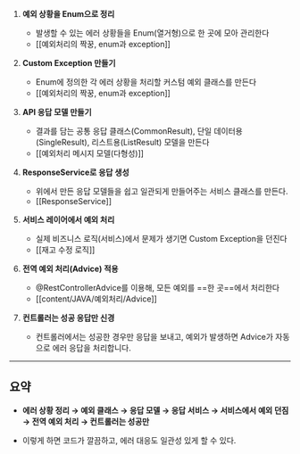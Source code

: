 
1. **예외 상황을 Enum으로 정리**
    - 발생할 수 있는 에러 상황들을 Enum(열거형)으로 한 곳에 모아 관리한다
    - [[예외처리의 짝꿍,  enum과 exception]]
        
2. **Custom Exception 만들기**
    - Enum에 정의한 각 에러 상황을 처리할 커스텀 예외 클래스를 만든다
    -  [[예외처리의 짝꿍,  enum과 exception]]
        
3. **API 응답 모델 만들기**
    - 결과를 담는 공통 응답 클래스(CommonResult), 단일 데이터용(SingleResult), 리스트용(ListResult) 모델을 만든다
	- [[예외처리 메시지 모델(다형성)]]
        
4. **ResponseService로 응답 생성**
    - 위에서 만든 응답 모델들을 쉽고 일관되게 만들어주는 서비스 클래스를 만든다.
    - [[ResponseService]]
        
5. **서비스 레이어에서 예외 처리**
    - 실제 비즈니스 로직(서비스)에서 문제가 생기면 Custom Exception을 던진다
    - [[재고 수정 로직]]
        
6. **전역 예외 처리(Advice) 적용**
    - @RestControllerAdvice를 이용해, 모든 예외를 ==한 곳==에서 처리한다
    - [[content/JAVA/예외처리/Advice]]
        
7. **컨트롤러는 성공 응답만 신경**
    - 컨트롤러에서는 성공한 경우만 응답을 보내고, 예외가 발생하면 Advice가 자동으로 에러 응답을 처리합니다.
        

---

## 요약

- **에러 상황 정리 → 예외 클래스 → 응답 모델 → 응답 서비스 → 서비스에서 예외 던짐 → 전역 예외 처리 → 컨트롤러는 성공만**
    
- 이렇게 하면 코드가 깔끔하고, 에러 대응도 일관성 있게 할 수 있다.